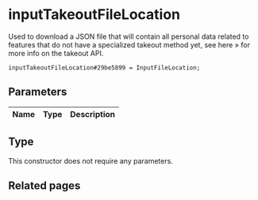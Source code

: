 # inputTakeoutFileLocation
Used to download a JSON file that will contain all personal data related to features that do not have a specialized takeout method yet, see here » for more info on the takeout API.

```
inputTakeoutFileLocation#29be5899 = InputFileLocation;
```

## Parameters
| Name | Type | Description |
| ---- | :----: | ----------- |


## Type
This constructor does not require any parameters.

## Related pages
